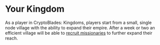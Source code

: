 # Your Kingdom

As a player in CryptoBlades: Kingdoms, players start from a small, single node village with the ability to expand their empire. After a week or two an efficient village will be able to [recruit missionaries](villages/buildings.md#church) to further expand their reach.

